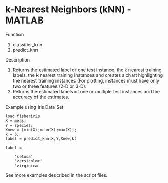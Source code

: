 # k-Nearest Neighbors (kNN) - MATLAB

Function 
1. classifier_knn 
2. predict_knn

Description 
1. Returns the estimated label of one test instance, the k nearest training labels, the k nearest training instances and creates a chart highlighting the nearest training instances (For plotting, instances must have only two or three features (2-D or 3-D).
2. Returns the estimated labels of one or multiple test instances and the accuracy of the estimates.

Example using Iris Data Set

    load fisheriris
    X = meas;
    Y = species;
    Xnew = [min(X);mean(X);max(X)];
    k = 5;
    label = predict_knn(X,Y,Xnew,k)
    
    label =
    
        'setosa'
        'versicolor'
        'virginica'

See more examples described in the script files.
